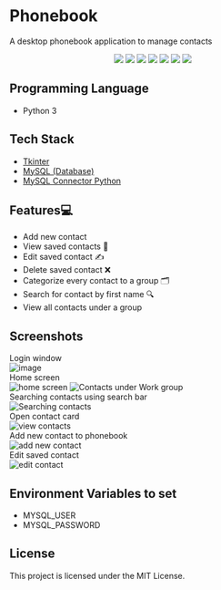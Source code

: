 # Phonebook
A desktop phonebook application to manage contacts
<p align="center">
  <img src="https://api.visitorbadge.io/api/visitors?path=https%3A%2F%2Fgithub.com%2Freshmaharidhas%2FPhonebook&labelColor=%23000000&countColor=%2300ff00&style=plastic&labelStyle=none"/>
  <img src="https://img.shields.io/github/languages/code-size/reshmaharidhas/Phonebook"/>
  <img src="https://img.shields.io/github/languages/top/reshmaharidhas/Phonebook"/>
  <img src="https://img.shields.io/github/v/release/reshmaharidhas/Phonebook"/>
  <img src="https://img.shields.io/github/release-date/reshmaharidhas/Phonebook"/>
  <img src="https://img.shields.io/github/created-at/reshmaharidhas/Phonebook"/>
  <img src="https://img.shields.io/github/license/reshmaharidhas/Phonebook"/>
</p>

## Programming Language
- Python 3
## Tech Stack
- <a href="https://docs.python.org/3/library/tk.html">Tkinter</a>
- <a href="https://www.mysql.com/">MySQL (Database)</a>
- <a href="https://dev.mysql.com/doc/connector-python/en/">MySQL Connector Python</a>
## Features💻
- Add new contact
- View saved contacts 📖
- Edit saved contact ✍️
- Delete saved contact ❌
- Categorize every contact to a group 🗂️
- Search for contact by first name 🔍
- View all contacts under a group
## Screenshots
Login window<br>
![image](https://github.com/reshmaharidhas/Phonebook/assets/37250413/9683a671-263f-4e9b-b3bb-29f1c47d10ae) <br>
Home screen<br>
![home screen](https://github.com/reshmaharidhas/Phonebook/assets/37250413/8c8c79c2-13c9-48a5-aba2-156b454354b6)
![Contacts under Work group](https://github.com/reshmaharidhas/Phonebook/assets/37250413/8e14e6a7-2ee0-40af-b666-08728ea8993f) <br>
Searching contacts using search bar<br>
![Searching contacts](https://github.com/reshmaharidhas/Phonebook/assets/37250413/8713b2cc-f4e9-4fb5-87ee-c41407de9866) <br>
Open contact card<br>
![view contacts](https://github.com/reshmaharidhas/Phonebook/assets/37250413/7d284027-16df-47b6-ace8-ef3a53a93400) <br>
Add new contact to phonebook<br>
![add new contact](https://github.com/reshmaharidhas/Phonebook/assets/37250413/2442f77d-bac8-4d4f-a749-63981104ffb4) <br>
Edit saved contact<br>
![edit contact](https://github.com/reshmaharidhas/Phonebook/assets/37250413/c5797245-57e1-435a-9e00-3bb3ba1f307d)

## Environment Variables to set 
- MYSQL_USER
- MYSQL_PASSWORD
## License
This project is licensed under the MIT License.
